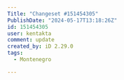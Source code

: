 ```yaml
---
Title: "Changeset #151454305"
PublishDate: "2024-05-17T13:18:26Z"
id: 151454305
user: kentakta
comment: update
created_by: iD 2.29.0
tags:
  - Montenegro

---
```

